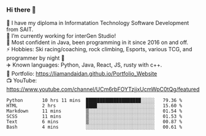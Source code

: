 ### Hi there 👋  
🏫 I have my diploma in Informatation Technology Software Development from SAIT.  
🔭 I’m currently working for interGen Studio!  
💬 Most confident in Java, been programming in it since 2016 on and off.    
⚡ Hobbies: Ski racing/coaching, rock climbing, Esports, various TCG, and programmer by night 🦉    
✈️ Known languages: Python, Java, React, JS, rusty with c++.     
🥇 Portfolio: https://liamandaidan.github.io/Portfolio_Website  
📺 YouTube: https://www.youtube.com/channel/UCm6rbFOYTzjjxUcmWpC0tQg/featured

<!--START_SECTION:waka-->

```text
Python       10 hrs 11 mins  ████████████████████░░░░░   79.36 %
HTML         2 hrs           ████░░░░░░░░░░░░░░░░░░░░░   15.60 %
Markdown     11 mins         ▒░░░░░░░░░░░░░░░░░░░░░░░░   01.54 %
SCSS         11 mins         ▒░░░░░░░░░░░░░░░░░░░░░░░░   01.53 %
Text         6 mins          ▒░░░░░░░░░░░░░░░░░░░░░░░░   00.87 %
Bash         4 mins          ░░░░░░░░░░░░░░░░░░░░░░░░░   00.61 %
```

<!--END_SECTION:waka-->

